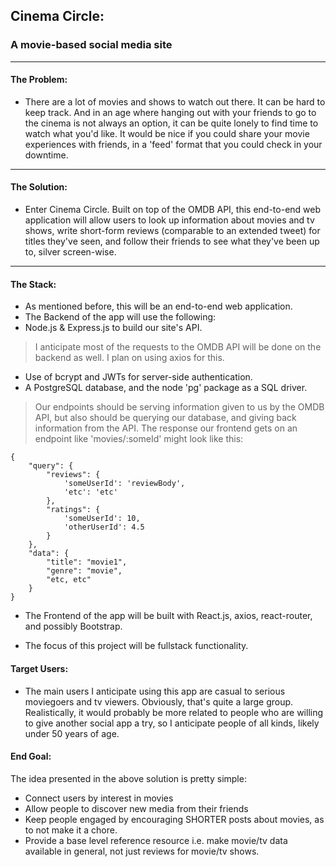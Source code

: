 ## Cinema Circle: 
### A movie-based social media site
---

#### The Problem: 
- There are a lot of movies and shows to watch out there. It can be hard to keep track. And in an age where hanging out with your friends to go to the cinema is not always an option, it can be quite lonely to find time to watch what you'd like. It would be nice if you could share your movie experiences with friends, in a 'feed' format that you could check in your downtime.
---
#### The Solution:
- Enter Cinema Circle. Built on top of the OMDB API, this end-to-end web application will allow users to look up information about movies and tv shows, write short-form reviews (comparable to an extended tweet) for titles they've seen, and follow their friends to see what they've been up to, silver screen-wise.
---
#### The Stack:
- As mentioned before, this will be an end-to-end web application.
- The Backend of the app will use the following:
- Node.js & Express.js to build our site's API.
> I anticipate most of the requests to the OMDB API will be done on the backend as well. I plan on using axios for this.
- Use of bcrypt and JWTs for server-side authentication. 
- A PostgreSQL database, and the node 'pg' package as a SQL driver.
> Our endpoints should be serving information given to us by the OMDB API, but also should be querying our database, and giving back information from the API. The response our frontend gets on an endpoint like 'movies/:someId' might look like this:
```
{
    "query": {
        "reviews": {
            'someUserId': 'reviewBody',
            'etc': 'etc'
        },
        "ratings": {
            'someUserId': 10,
            'otherUserId': 4.5
        }
    },
    "data": {
        "title": "movie1",
        "genre": "movie",
        "etc, etc"
    }
}
```

- The Frontend of the app will be built with React.js, axios, react-router, and possibly Bootstrap.

- The focus of this project will be fullstack functionality.

#### Target Users:
- The main users I anticipate using this app are casual to serious moviegoers and tv viewers. Obviously, that's quite a large group. Realistically, it would probably be more related to people who are willing to give another social app a try, so I anticipate people of all kinds, likely under 50 years of age. 

#### End Goal:




The idea presented in the above solution is pretty simple:
- Connect users by interest in movies
- Allow people to discover new media from their friends
- Keep people engaged by encouraging SHORTER posts about movies, as to not make it a chore. 
- Provide a base level reference resource i.e. make movie/tv data available in general, not just reviews for movie/tv shows.